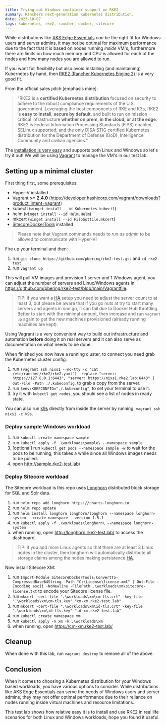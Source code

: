 ```yaml
---
title: Trying out Windows container support on RKE2
summary: Ranchers next-generation Kubernetes distribution.
date: 2023-10-07
tags: kubernetes, rke2, rancher, docker, sitecore
---
```


While distributions like [AKS Edge Essentials](/posts/aks-ee-test) *can* be the right fit for Windows users and server admins, it may not be optimal for maximum performance due to the fact that it is based on nodes running *inside* VM's, furthermore there are limits on how much memory and CPU is allowed for each of the nodes and how many nodes you are allowed to run.

If you want full flexibility but also avoid installing (and maintaining) Kubernetes by hand, then [RKE2 (Rancher Kubernetes Engine 2)](https://ranchergovernment.com/products/rke2) is a very good fit.

From the official sales pitch [emphasis mine]:

>"RKE2 is a **certified Kubernetes distribution** focused on security to adhere to the robust compliance requirements of the U.S. government. Leveraging the best components of RKE and K3s, RKE2 is **easy to install**, **secure by default**, and built to run on mission critical infrastructure **whether on prem, in the cloud, or at the edge**. RKE2 is Federal Information Processing Standards (FIPS) enabled, SELinux supported, and the only DISA STIG certified Kubernetes distribution for the Department of Defense (DoD), Intelligence Community and civilian agencies."

The [installation is very easy](https://docs.rke2.io/install/quickstart) and supports both Linux and Windows so let's try it out! We will be using [Vagrant](https://www.vagrantup.com/) to manage the VM's in our test lab.

## Setting up a minimal cluster

First thing first, some prerequisites:

- Hyper-V installed
- Vagrant **>= 2.4.0** (<https://developer.hashicorp.com/vagrant/downloads?product_intent=vagrant>)
- kubectl (`winget install --id Kubernetes.kubectl`)
- helm (`winget install --id Helm.Helm`)
- mkcert (`winget install --id FiloSottile.mkcert`)
- [SitecoreDockerTools](https://github.com/Sitecore/docker-tools/blob/main/README.md#powershell-module) installed

> Please note that Vagrant commands needs to *run as admin* to be allowed to communicate with Hyper-V!

Fire up your terminal and then:

1. run `git clone https://github.com/pbering/rke2-test.git` and `cd rke2-test`
1. run `vagrant up`

This will pull VM images and provision 1 server and 1 Windows agent, you can adjust the number of servers and Linux/Windows agents in <https://github.com/pbering/rke2-test/blob/main/Vagrantfile>.

> TIP: if you want a [HA](https://docs.rke2.io/install/ha) setup you need to adjust the server count to at least 3, but please be aware that if you go nuts at try to start many servers and agents in *one* go, it can fail due to Docker Hub throttling. Better to start with the minimal amount, then increase and run `vagrant up` again to get the new machines provisioned (already running machines are kept).

Using Vagrant is a very convenient way to build out infrastructure and automation **before** doing it on real servers and it can also serve as documentation on what needs to be done.

When finished you now have a running cluster, to connect you need grab the Kubernetes cluster config:

1. run `(vagrant ssh nixs1 --no-tty -c "cat /etc/rancher/rke2/rke2.yaml") -replace "server: https://127.0.0.1:6443", "server: https://nixs1.rke2.lab:6443" | Out-File -Path ./.kubeconfig`, to grab a copy from the server.
1. run `$env:KUBECONFIG="./.kubeconfig"`, to set your terminal to use it.
1. try it with `kubectl get nodes`, you should see a list of nodes in ready state.

You can also run [k9s](https://k9scli.io/) directly from inside the server by running: `vagrant ssh nixs1 -c k9s`.

### Deploy sample Windows workload

1. run `kubectl create namespace sample`
1. run `kubectl apply -f .\workloads\sample\ --namespace sample`
1. [optional] run `kubectl get pods --namespace sample -w` to wait for the pods to be running, this takes a while since all Windows images needs to be pulled.
1. open <http://sample.rke2-test.lab/>

### Deploy Sitecore workload

The Sitecore workload is this repo uses [Longhorn](https://longhorn.io/)  distributed block storage for SQL and Solr data.

1. run `helm repo add longhorn https://charts.longhorn.io`
1. run `helm repo update`
1. run `helm install longhorn longhorn/longhorn --namespace longhorn-system --create-namespace --version 1.5.1`
1. run `kubectl apply -f .\workloads\longhorn\ --namespace longhorn-system`
1. when running, open <http://longhorn.rke2-test.lab/> to access the dashboard.

> TIP: if you add more Linux agents so that there are at least 3 Linux nodes in the cluster, then longhorn will automatically distribute all storage claims among the nodes making persistence [HA](https://longhorn.io/docs/1.5.1/high-availability/auto-balance-replicas/).

Now install Sitecore XM:

1. run `Import-Module SitecoreDockerTools;ConvertTo-CompressedBase64String -Path "C:\License\license.xml" | Out-File -Encoding ascii -NoNewline -FilePath .\workloads\xm\sitecore-license.txt` to encode your Sitecore license file.
1. run `mkcert -cert-file ".\workloads\xm\cm-tls.crt" -key-file ".\workloads\xm\cm-tls.key" "cm-xm.rke2-test.lab"`
1. run `mkcert -cert-file ".\workloads\xm\id-tls.crt" -key-file ".\workloads\xm\id-tls.key" "id-xm.rke2-test.lab"`
1. run `kubectl create namespace xm`
1. run `kubectl apply -n xm -k .\workloads\xm`
1. when running, open <https://cm-xm.rke2-test.lab/>

## Cleanup

When done with this lab, run `vagrant destroy` to remove all of the above.

## Conclusion

When it comes to choosing a Kubernetes distribution for your Windows based workloads, you have various options to consider. While distributions like AKS Edge Essentials can serve the needs of Windows users and server admins, they may not offer optimal performance due to their reliance on nodes running inside virtual machines and resource limitations.

This test lab shows how relative easy it is to install and use RKE2 in real life scenarios for both Linux and Windows workloads, hope you found it useful.

